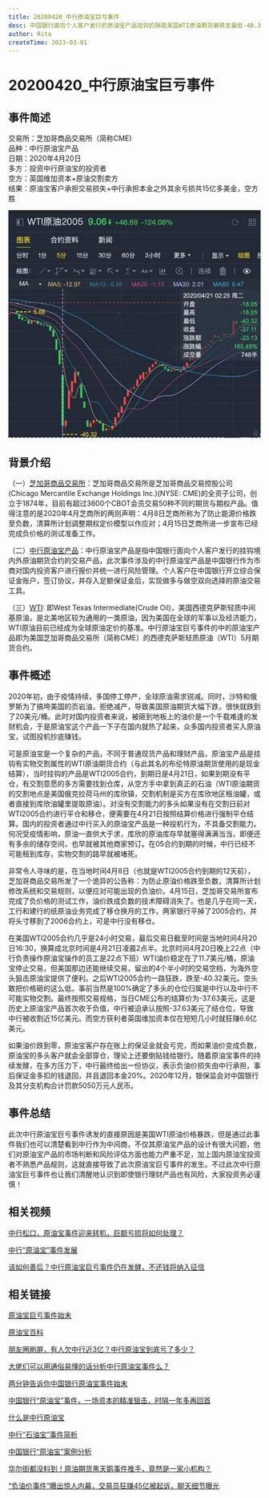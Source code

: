 ```yaml
---
title: 20200420_中行原油宝巨亏事件
desc: 中国银行面向个人客户发行的原油宝产品挂钩的隔夜美国WTI原油期货暴跌至最低-40.3美元/桶，中行的多头持仓按照-37.63美元结算，导致中行以及其原油宝投资者被收割近15亿美金。
author: Rita
createTime: 2023-03-01
---
```


# 20200420_中行原油宝巨亏事件

## 事件简述  
交易所：芝加哥商品交易所（简称CME)  
品种：中行原油宝产品  
日期：2020年4月20日  
多方：投资中行原油宝的投资者  
空方：英国维加资本+原油交割卖方  
结果：原油宝客户承担交易损失+中行承担本金之外其余亏损共15亿多美金，空方胜  

![ni](/assets/images/boc_oil.jpg)

## 背景介绍
（一）[芝加哥商品交易所](https://baike.so.com/doc/5781470-5994252.html)：芝加哥商品交易所是芝加哥商品交易控股公司(Chicago Mercantile Exchange Holdings Inc.)(NYSE: CME)的全资子公司，创立于1874年，目前有超过3600个CBOT会员交易50种不同的期货与期权产品。值得注意的是2020年4月芝商所的两则声明：4月8日芝商所称为了防止能源价格跌至负数，清算所计划调整期权定价模型以作应对；4月15日芝商所进一步宣布已经完成负价格的测试准备工作。

（二）[中行原油宝产品](https://baike.so.com/doc/25742212-30571340.html)：中行原油宝产品是指中国银行面向个人客户发行的挂钩境内外原油期货合约的交易产品，此次事件涉及的中行原油宝产品是中国银行作为市商对国内投资客户进行报价并统一进行风险管理。个人客户在中国银行开立综合保证金账户，签订协议，并存入足额保证金后，实现做多与做空双向选择的原油交易工具。

（三）[WTI](https://baike.so.com/doc/6782025-6998442.html): 即West Texas Intermediate(Crude Oil)，美国西德克萨斯轻质中间基原油，是北美地区较为通用的一类原油，因为美国在全球的军事以及经济能力，WTI原油目前已经成为全球原油定价的基准。中行原油宝巨亏事件的中的原油宝产品即为美国芝加哥商品交易所（简称CME）的西德克萨斯轻质原油（WTI）5月期货合约。

## 事件概述
2020年初，由于疫情持续，多国停工停产，全球原油需求锐减。同时，沙特和俄罗斯为了搞垮美国的页岩油，拒绝减产，导致美国原油期货大幅下跌，很快就跌到了20美元/桶。此时对国内投资者来说，被砸到地板上的油价是一个千载难逢的发财机会，于是原油宝这个产品一下子在国内就热了起来，众多国内投资者买入原油宝，试图投机抄底赚钱。

可是原油宝是一个复杂的产品，不同于普通现货产品和理财产品，原油宝产品是挂钩有实物交割属性的WTI原油期货合约（与此其名的布伦特原油期货使用的是现金结算），当时挂钩的产品是WTI2005合约，到期日是4月21日，如果到期没有平仓，有交割意愿的多方需要找到仓库，从空方手中拿到真正的石油（WTI原油期货的交割地点是美国俄克拉荷马州的库欣镇，交割机制是买方在库欣地区租油罐，或者直接到库欣油罐里提取原油）。对没有交割能力的多头如果没有在交割日前对WTI2005合约进行平仓和移仓，便需要在4月21日按照结算价格进行强制平仓结算。国内的投资者通过中行买入的原油宝产品是一种投机行为，不具备交割能力。何况受疫情影响，原油一直供大于求，库欣的原油库存早就塞得满满当当，即便还有多余的储存空间，也早就被其他商家预订。在05合约到期的时候，中行已经不可能租到库存，实物交割的路早就被堵死。

非常令人寻味的是，在当地时间4月8日（也就是WTI2005合约到期的12天前），芝加哥商品交易所发了一个诡异的公告称：为防止原油价格跌至负数，清算所计划修改系统和交易规则，以便应对可能出现的负油价。4月15日，芝加哥交易所宣布完成了负价格的测试工作，油价跌成负数的技术障碍消失了。也是几乎在同一天，工行和建行的纸原油业务完成了移仓换月的工作，两家银行平掉了2005合约，并将头寸移到了2006合约上，可是中行没有移仓。

在美国WTI2005合约几乎是24小时交易，最后交易日截至时间是当地时间4月20日16:30，换算成北京时间是4月21日凌晨2点半。北京时间4月20日晚上22点（中行负责操作原油宝操作的员工是22点下班）WTI油价稳定在了11.7美元/桶，原油宝停止交易，但美国那边还能继续交易，留出的4个半小时的交易空档，为海外空头狙击原油宝提供了便利。之后WTI2005合约一路狂跌，跌至-40.32美元。空头敢把价格砸的这么低，事前当然是100%确定了多头的仓位归属是中行以及中行不可能实物交割。最终按照交易规格，当日CME公布的结算价为-37.63美元，这是历史上原油宝产品首次收于负值，中行被迫承认按照-37.63美元了结仓位，导致中行被收割近15亿美元。而空方获利者英国维加资本仅在短短几小时就狂赚6.6亿美元。

如果油价跌到零，原油宝客户存在账上的保证金就会亏完，而如果油价变成负数，原油宝的多头客户就会全部穿仓，理论上还要倒贴钱给银行。随着原油宝事件的持续发酵，在多方压力下，中行最终给出一份协议，表示负油价损失由中行承担，事后保证金多扣的钱退回，并且退回本金20%。2020年12月，银保监会对中国银行及其分支机构合计罚款5050万元人民币。

## 事件总结
此次中行原油宝巨亏事件诱发的直接原因是美国WTI原油价格暴跌，但是通过此事件我们也可以清楚看到中行作为中间商，不仅其原油宝产品的设计有很大问题，他们对原油宝产品的市场判断和风险评估方面也能力严重不足，加上国内原油宝投资者不熟悉产品规则，这就直接导致了此次原油宝巨亏事件的发生。不过此次中行原油宝巨亏事件也让我们清醒地认识到即使银行理财产品也有风险，大家投资务必谨慎！

## 相关视频
[中行松口，原油宝事件迎来转机，巨额亏损将如何处理？](https://xima.tv/1_Z5VXfA?_sonic=0)

[中行“原油宝”事件发展](https://m.bilibili.com/video/BV18T4y137E1)

[该如何善后？中行原油宝巨亏事件仍在发酵，不还钱将纳入征信](https://m.ixigua.com/video/6820229921764278795?utm_source=shenma_video)

## 相关链接
[原油宝巨亏事件始末](https://baijiahao.baidu.com/s?id=1727878203716308246)

[原油宝百科](https://baike.quark.cn/c/lemma/04457768019509#/index)

[朋友圈刷屏，有人欠中行近3亿？中行原油宝到底亏了多少？](https://finance.sina.cn/2020-04-23/detail-iircuyvh9400561.d.html?from=qudao)

[大佬们可以用通俗易懂的话分析中行原油宝事件么？](https://www.zhihu.com/answer/1183110387)

[两分钟告诉你中国银行原油宝事件始末](https://finance.sina.cn/stock/relnews/hk/2020-04-22/detail-iirczymi7787892.d.html)

[中国银行“原油宝”事件，一场资本的精准狙击，时隔一年多再回首](https://view.inews.qq.com/k/20220116A0A50400?web_channel=wap&openApp=false)

[什么是中行原油宝](https://www.pf55.cn/jrcj/23348.html) 

[中行“石油宝”事件简析](https://zhuanlan.zhihu.com/p/135379180) 

[中国银行“原油宝”案例分析](https://www.docin.com/p-2858412837.html) 

[华尔街都没料到！原油期货黑天鹅事件推手，竟然是一家小机构？](https://www.docin.com/p-2858412837.html) 

[“负油价事件”曝出惊人内幕，交易员狂赚45亿被起诉，聊天细节曝光](https://www.nbd.com.cn/articles/2022-04-18/2224592.html) 
